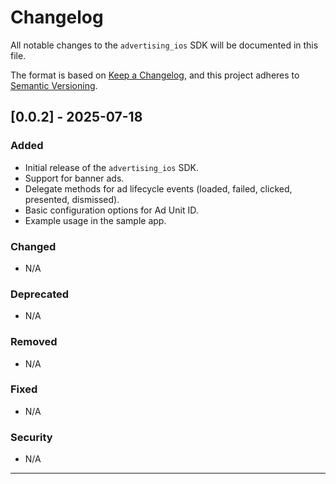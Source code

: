 # Changelog

All notable changes to the `advertising_ios` SDK will be documented in this file.

The format is based on [Keep a Changelog](https://keepachangelog.com/en/1.0.0/),
and this project adheres to [Semantic Versioning](https://semver.org/spec/v2.0.0.html).

## [0.0.2] - 2025-07-18

### Added

- Initial release of the `advertising_ios` SDK.
- Support for banner ads.
- Delegate methods for ad lifecycle events (loaded, failed, clicked, presented, dismissed).
- Basic configuration options for Ad Unit ID.
- Example usage in the sample app.

### Changed

- N/A

### Deprecated

- N/A

### Removed

- N/A

### Fixed

- N/A

### Security

- N/A

---